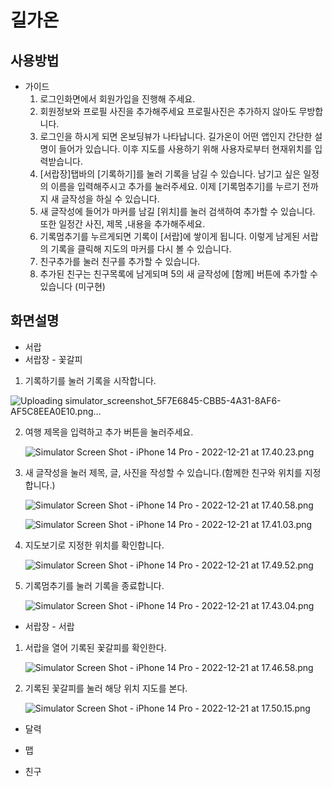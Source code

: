 # 길가온

## 사용방법
- 가이드
    1. 로그인화면에서 회원가입을 진행해 주세요.
    2. 회원정보와 프로필 사진을 추가해주세요  프로필사진은 추가하지 않아도 무방합니다.
    3. 로그인을 하시게 되면 온보딩뷰가 나타납니다. 길가온이 어떤 앱인지 간단한 설명이 들어가 있습니다. 이후 지도를 사용하기 위해 사용자로부터 현재위치를 입력받습니다.
    4. [서랍장]탭바의 [기록하기]를 눌러 기록을 남길 수 있습니다. 남기고 싶은 일정의 이름을 입력해주시고 추가를 눌러주세요. 이제 [기록멈추기]를 누르기 전까지 새 글작성을 하실 수 있습니다.
    5. 새 글작성에 들어가 마커를 남길 [위치]를 눌러 검색하여 추가할 수 있습니다. 또한 일정간 사진, 제목 ,내용을 추가해주세요.
    6. 기록멈추기를 누르게되면 기록이 [서랍]에 쌓이게 됩니다. 이렇게 남게된 서랍의 기록을 클릭해 지도의 마커를 다시 볼 수 있습니다.
    7. 친구추가를 눌러 친구를 추가할 수 있습니다.
    8. 추가된 친구는 친구목록에 남게되며 5의 새 글작성에 [함께] 버튼에 추가할 수 있습니다 (미구현)

## 화면설명

- 서랍
- 서랍장 - 꽃갈피
1. 기록하기를 눌러 기록을 시작합니다.
    

![Uploading simulator_screenshot_5F7E6845-CBB5-4A31-8AF6-AF5C8EEA0E10.png…]()

2. 여행 제목을 입력하고 추가 버튼을 눌러주세요.
    
    ![Simulator Screen Shot - iPhone 14 Pro - 2022-12-21 at 17.40.23.png](https://s3-us-west-2.amazonaws.com/secure.notion-static.com/494caebf-bf56-481c-a3a1-da63b0bd81ed/Simulator_Screen_Shot_-_iPhone_14_Pro_-_2022-12-21_at_17.40.23.png)
    
3. 새 글작성을 눌러 제목, 글, 사진을 작성할 수 있습니다.(함께한 친구와 위치를 지정합니다.)
    
    ![Simulator Screen Shot - iPhone 14 Pro - 2022-12-21 at 17.40.58.png](https://s3-us-west-2.amazonaws.com/secure.notion-static.com/9b8b74e9-5516-4cf6-9650-b97d6879dca4/Simulator_Screen_Shot_-_iPhone_14_Pro_-_2022-12-21_at_17.40.58.png)
    
    ![Simulator Screen Shot - iPhone 14 Pro - 2022-12-21 at 17.41.03.png](https://s3-us-west-2.amazonaws.com/secure.notion-static.com/f21d9b6d-bf99-4e38-a6bb-5aca572b0cac/Simulator_Screen_Shot_-_iPhone_14_Pro_-_2022-12-21_at_17.41.03.png)
    
4. 지도보기로 지정한 위치를 확인합니다. 
    
    ![Simulator Screen Shot - iPhone 14 Pro - 2022-12-21 at 17.49.52.png](https://s3-us-west-2.amazonaws.com/secure.notion-static.com/ee9b4051-35ef-48c3-8f93-605b9bc7bac7/Simulator_Screen_Shot_-_iPhone_14_Pro_-_2022-12-21_at_17.49.52.png)
    
5. 기록멈추기를 눌러 기록을 종료합니다.
    
    ![Simulator Screen Shot - iPhone 14 Pro - 2022-12-21 at 17.43.04.png](https://s3-us-west-2.amazonaws.com/secure.notion-static.com/4592d51e-2cc4-4f15-8af3-49c127020771/Simulator_Screen_Shot_-_iPhone_14_Pro_-_2022-12-21_at_17.43.04.png)
    

- 서랍장 - 서랍
1. 서랍을 열어 기록된 꽃갈피를 확인한다.
    
    ![Simulator Screen Shot - iPhone 14 Pro - 2022-12-21 at 17.46.58.png](https://s3-us-west-2.amazonaws.com/secure.notion-static.com/31667802-6e2c-4b66-a81e-12658d73adf4/Simulator_Screen_Shot_-_iPhone_14_Pro_-_2022-12-21_at_17.46.58.png)
    
2. 기록된 꽃갈피를 눌러 해당 위치 지도를 본다.
    
    ![Simulator Screen Shot - iPhone 14 Pro - 2022-12-21 at 17.50.15.png](https://s3-us-west-2.amazonaws.com/secure.notion-static.com/6f830041-1747-44eb-9dd0-59e45c72087b/Simulator_Screen_Shot_-_iPhone_14_Pro_-_2022-12-21_at_17.50.15.png)

- 달력

- 맵

- 친구


